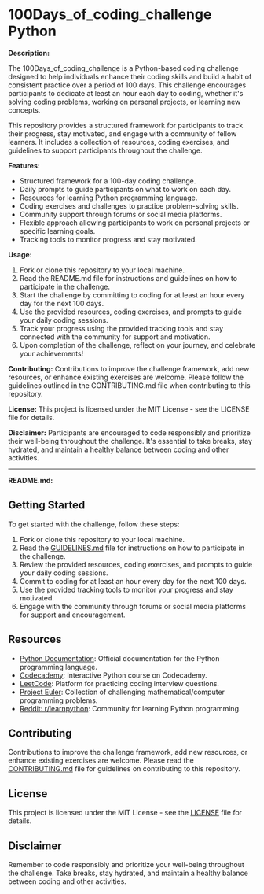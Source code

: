 # 100Days_of_coding_challenge Python

**Description:**

The 100Days_of_coding_challenge is a Python-based coding challenge designed to help individuals enhance their coding skills and build a habit of consistent practice over a period of 100 days. This challenge encourages participants to dedicate at least an hour each day to coding, whether it's solving coding problems, working on personal projects, or learning new concepts.

This repository provides a structured framework for participants to track their progress, stay motivated, and engage with a community of fellow learners. It includes a collection of resources, coding exercises, and guidelines to support participants throughout the challenge.

**Features:**
- Structured framework for a 100-day coding challenge.
- Daily prompts to guide participants on what to work on each day.
- Resources for learning Python programming language.
- Coding exercises and challenges to practice problem-solving skills.
- Community support through forums or social media platforms.
- Flexible approach allowing participants to work on personal projects or specific learning goals.
- Tracking tools to monitor progress and stay motivated.

**Usage:**
1. Fork or clone this repository to your local machine.
2. Read the README.md file for instructions and guidelines on how to participate in the challenge.
3. Start the challenge by committing to coding for at least an hour every day for the next 100 days.
4. Use the provided resources, coding exercises, and prompts to guide your daily coding sessions.
5. Track your progress using the provided tracking tools and stay connected with the community for support and motivation.
6. Upon completion of the challenge, reflect on your journey, and celebrate your achievements!

**Contributing:**
Contributions to improve the challenge framework, add new resources, or enhance existing exercises are welcome. Please follow the guidelines outlined in the CONTRIBUTING.md file when contributing to this repository.

**License:**
This project is licensed under the MIT License - see the LICENSE file for details.

**Disclaimer:**
Participants are encouraged to code responsibly and prioritize their well-being throughout the challenge. It's essential to take breaks, stay hydrated, and maintain a healthy balance between coding and other activities.

---

**README.md:**

## Getting Started

To get started with the challenge, follow these steps:

1. Fork or clone this repository to your local machine.
2. Read the [GUIDELINES.md](GUIDELINES.md) file for instructions on how to participate in the challenge.
3. Review the provided resources, coding exercises, and prompts to guide your daily coding sessions.
4. Commit to coding for at least an hour every day for the next 100 days.
5. Use the provided tracking tools to monitor your progress and stay motivated.
6. Engage with the community through forums or social media platforms for support and encouragement.

## Resources

- [Python Documentation](https://docs.python.org/3/): Official documentation for the Python programming language.
- [Codecademy](https://www.codecademy.com/learn/learn-python-3): Interactive Python course on Codecademy.
- [LeetCode](https://leetcode.com/): Platform for practicing coding interview questions.
- [Project Euler](https://projecteuler.net/): Collection of challenging mathematical/computer programming problems.
- [Reddit: r/learnpython](https://www.reddit.com/r/learnpython/): Community for learning Python programming.

## Contributing

Contributions to improve the challenge framework, add new resources, or enhance existing exercises are welcome. Please read the [CONTRIBUTING.md](CONTRIBUTING.md) file for guidelines on contributing to this repository.

## License

This project is licensed under the MIT License - see the [LICENSE](LICENSE) file for details.

## Disclaimer

Remember to code responsibly and prioritize your well-being throughout the challenge. Take breaks, stay hydrated, and maintain a healthy balance between coding and other activities.

